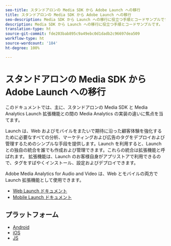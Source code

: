 ```yaml
---
seo-title: スタンドアロンの Media SDK から Adobe Launch への移行
title: スタンドアロンの Media SDK から Adobe Launch への移行
seo-description: Media SDK から Launch への移行に役立つ手順とコードサンプルです。
description: Media SDK から Launch への移行に役立つ手順とコードサンプルです。
translation-type: ht
source-git-commit: fde203bab895c9a49ebc0d1dadb2c96697dea509
workflow-type: ht
source-wordcount: '184'
ht-degree: 100%

---
```



# スタンドアロンの Media SDK から Adobe Launch への移行

このドキュメントでは、主に、スタンドアロンの Media SDK と Media Analytics Launch 拡張機能との間の Media Analytics の実装の違いに焦点を当てます。

Launch は、Web およびモバイルをまたいで期待に沿った顧客体験を強化するために必要なすべての分析、マーケティングおよび広告のタグをデプロイおよび管理するためのシンプルな手段を提供します。Launch を利用すると、Launch との独自の統合を誰でも作成および管理できます。これらの統合は拡張機能と呼ばれます。
拡張機能は、Launch のお客様自身がアプリストアで利用できるので、タグをすばやくインストール、設定およびデプロイできます。

Adobe Media Analytics for Audio and Video は、Web とモバイルの両方で Launch 拡張機能として使用できます。

* [Web Launch ドキュメント](https://docs.adobe.com/content/help/ja-JP/launch/using/extensions-ref/adobe-extension/media-analytics-extension/overview.html)
* [Mobile Launch ドキュメント](https://aep-sdks.gitbook.io/docs/using-mobile-extensions/adobe-media-analytics)

## プラットフォーム

* [Android](/help/sdk-implement/sdk-to-launch/sdk-to-launch-migration-platforms/sdk-to-launch-migration-android.md)
* [iOS](/help/sdk-implement/sdk-to-launch/sdk-to-launch-migration-platforms/sdk-to-launch-migration-ios.md)
* [JS](/help/sdk-implement/sdk-to-launch/sdk-to-launch-migration-platforms/sdk-to-launch-migration-js.md)
